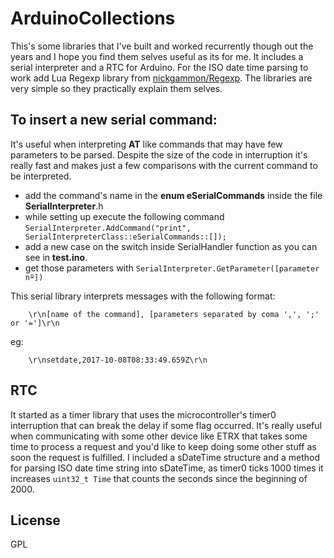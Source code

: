 # ArduinoCollections

This's some libraries that I've built and worked recurrently though out the years and I hope you find them selves useful as its for me. It includes a serial interpreter and a RTC for Arduino. For the ISO date time parsing to work add Lua Regexp library from [nickgammon/Regexp](https://github.com/nickgammon/Regexp). The libraries are very simple so they practically explain them selves.

## To insert a new serial command: 

It's useful when interpreting **AT** like commands that may have few parameters to be parsed. Despite the size of the code in interruption it's really fast and makes just a few comparisons with the current command to be interpreted.

   - add the command's name in the **enum eSerialCommands** inside the file **SerialInterpreter**.h
   - while setting up execute the following command ```SerialInterpreter.AddCommand("print", SerialInterpreterClass::eSerialCommands::[]);```
   - add a new case on the switch inside SerialHandler function as you can see in **test.ino**.
   - get those parameters with ```SerialInterpreter.GetParameter([parameter nº])```

This serial library interprets messages with the following format:
```
    \r\n[name of the command], [parameters separated by coma ',', ';' or '=']\r\n 
```

eg:
```
    \r\nsetdate,2017-10-08T08:33:49.659Z\r\n
```

## RTC 
   
It started as a timer library that uses the microcontroller's timer0 interruption that can break the delay if some flag occurred. It's really useful when communicating with some other device like ETRX that takes some time to process a request and you'd like to keep doing some other stuff as soon the request is fulfilled. I included a sDateTime structure and a method for parsing ISO date time string into sDateTime, as timer0 ticks 1000 times it increases ```uint32_t Time``` that counts the seconds since the beginning of 2000. 


License
----

GPL

